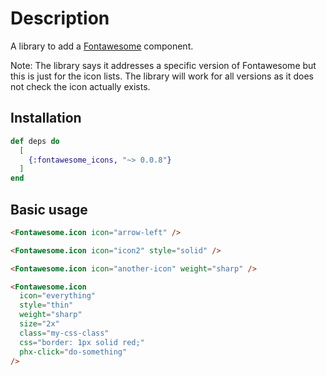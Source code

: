 # Description
A library to add a [Fontawesome](https://fontawesome.com/) component.

Note: The library says it addresses a specific version of Fontawesome but this is just for the icon lists. The library will work for all versions as it does not check the icon actually exists.

## Installation
```elixir
def deps do
  [
    {:fontawesome_icons, "~> 0.0.8"}
  ]
end
```

## Basic usage
```html
<Fontawesome.icon icon="arrow-left" />

<Fontawesome.icon icon="icon2" style="solid" />

<Fontawesome.icon icon="another-icon" weight="sharp" />

<Fontawesome.icon
  icon="everything"
  style="thin"
  weight="sharp"
  size="2x"
  class="my-css-class"
  css="border: 1px solid red;"
  phx-click="do-something"
/>
```

